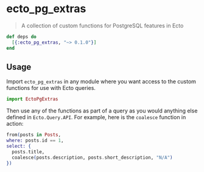 # ecto_pg_extras

> A collection of custom functions for PostgreSQL features in Ecto

```elixir
def deps do
  [{:ecto_pg_extras, "~> 0.1.0"}]
end
```

## Usage

Import `ecto_pg_extras` in any module where you want access to the custom
functions for use with Ecto queries.

```elixir
import EctoPgExtras
```

Then use any of the functions as part of a query as you would anything else
defined in `Ecto.Query.API`. For example, here is the `coalesce` function in
action:

```elixir
from(posts in Posts,
where: posts.id == 1,
select: {
  posts.title,
  coalesce(posts.description, posts.short_description, "N/A")
})
```
